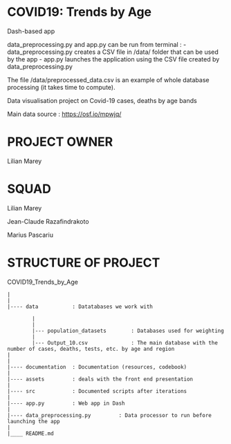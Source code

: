 # COVID19: Trends by Age

Dash-based app

data_preprocessing.py and app.py can be run from terminal :
        - data_preprocessing.py creates a CSV file in /data/ folder that can be used by the app
        - app.py launches the application using the CSV file created by data_preprocessing.py

The file /data/preprocessed_data.csv is an example of whole database processing (it takes time to compute).

Data visualisation project on Covid-19 cases, deaths by age bands

Main data source : https://osf.io/mpwjq/

# PROJECT OWNER

Lilian Marey

# SQUAD 

Lilian Marey

Jean-Claude Razafindrakoto

Marius Pascariu

# STRUCTURE OF PROJECT

COVID19_Trends_by_Age

    |
    |
    |---- data           : Datatabases we work with

            |
            |
            |--- population_datasets        : Databases used for weighting
            |
            |--- Output_10.csv              : The main database with the number of cases, deaths, tests, etc. by age and region
    |        
    |
    |---- documentation  : Documentation (resources, codebook)
    |
    |---- assets         : deals with the front end presentation
    |
    |---- src            : Documented scripts after iterations 
    |
    |---- app.py         : Web app in Dash 
    |
    |---- data_preprocessing.py         : Data processor to run before launching the app
    |
    |____ README.md      
